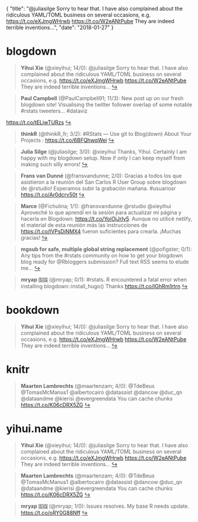 {
  "title": "@juliasilge Sorry to hear that. I have also complained about the ridiculous YAML/TOML business on several occasions, e.g. https://t.co/eXJmgWHrwb https://t.co/W2eANtPube They are indeed terrible inventions...",
  "date": "2018-01-27"
}

# blogdown

> **Yihui Xie** (@xieyihui; 14/0): @juliasilge Sorry to hear that. I have also complained about the ridiculous YAML/TOML business on several occasions, e.g. https://t.co/eXJmgWHrwb https://t.co/W2eANtPube They are indeed terrible inventions...  [&#8618;](https://twitter.com/xieyihui/status/956741818527428608)

<!-- -->


> **Paul Campbell** (@PaulCampbell91; 11/3): New post up on our fresh blogdown site! Visualising the twitter follower overlap of some notable #rstats tweeters... #dataviz 
>
https://t.co/tELiwTURzs  [&#8618;](https://twitter.com/xieyihui/status/956902963653562369)

<!-- -->


> **thinkR** (@thinkR_fr; 3/2): #RStats — Use git to Blog(down) About Your Projects : https://t.co/6BFQhwqWei  [&#8618;](https://twitter.com/xieyihui/status/956783833940193280)

<!-- -->


> **Julia Silge** (@juliasilge; 3/0): @xieyihui Thanks, Yihui. Certainly I am happy with my blogdown setup. Now if only I can keep myself from making such silly errors!  [&#8618;](https://twitter.com/xieyihui/status/956766327129059328)

<!-- -->


> **Frans van Dunné** (@fransvandunne; 2/0): Gracias a todos los que asistieron a la reunión del San Carlos R User Group sobre blogdown de @rstudio! Esperamos subir la grabación mañana. #usuariosr https://t.co/Ar0dcrv50t  [&#8618;](https://twitter.com/xieyihui/status/956710187259310080)

<!-- -->


> **Marce** (@Fichulina; 1/1): @fransvandunne @rstudio @xieyihui Aproveché lo que aprendí en la sesión para actualizar mi página y hacerla en Blogdown: https://t.co/YoiOjJrIy5. Aunque no utilicé netlify, el material de esta reunión más las instrucciones de https://t.co/IVPsDiNMX4 fueron suficientes para crearla. ¡Muchas gracias!  [&#8618;](https://twitter.com/xieyihui/status/956954826893611008)

<!-- -->


> **mgsub for safe, multiple global string replacement** (@pofigster; 0/1): Any tips from the #rstats community on how to get your blogdown blog ready for @Rbloggers submission? Full text RSS seems to elude me...  [&#8618;](https://twitter.com/xieyihui/status/956977173788753922)

<!-- -->


> **mryap 🇸🇬** (@mryap; 0/1): #rstats. R encountered a fatal error when installing blogdown::install_hugo() Thanks https://t.co/IGhRm1rtrn  [&#8618;](https://twitter.com/xieyihui/status/956878886201122817)

<!-- -->


# bookdown

> **Yihui Xie** (@xieyihui; 14/0): @juliasilge Sorry to hear that. I have also complained about the ridiculous YAML/TOML business on several occasions, e.g. https://t.co/eXJmgWHrwb https://t.co/W2eANtPube They are indeed terrible inventions...  [&#8618;](https://twitter.com/xieyihui/status/956741818527428608)

<!-- -->


# knitr

> **Maarten Lambrechts** (@maartenzam; 4/0): @TdeBeus @TomasMcManus1 @albertocairo @datassist @dancow @duc_qn @dataandme @kierisi @evergreendata You can cache chunks https://t.co/K06cDRX5ZG  [&#8618;](https://twitter.com/xieyihui/status/956894319432163328)

<!-- -->


# yihui.name

> **Yihui Xie** (@xieyihui; 14/0): @juliasilge Sorry to hear that. I have also complained about the ridiculous YAML/TOML business on several occasions, e.g. https://t.co/eXJmgWHrwb https://t.co/W2eANtPube They are indeed terrible inventions...  [&#8618;](https://twitter.com/xieyihui/status/956741818527428608)

<!-- -->


> **Maarten Lambrechts** (@maartenzam; 4/0): @TdeBeus @TomasMcManus1 @albertocairo @datassist @dancow @duc_qn @dataandme @kierisi @evergreendata You can cache chunks https://t.co/K06cDRX5ZG  [&#8618;](https://twitter.com/xieyihui/status/956894319432163328)

<!-- -->


> **mryap 🇸🇬** (@mryap; 1/0): Issues resolves. My base R needs update. https://t.co/oRY0G88Nff  [&#8618;](https://twitter.com/xieyihui/status/956886859958931458)

<!-- -->


